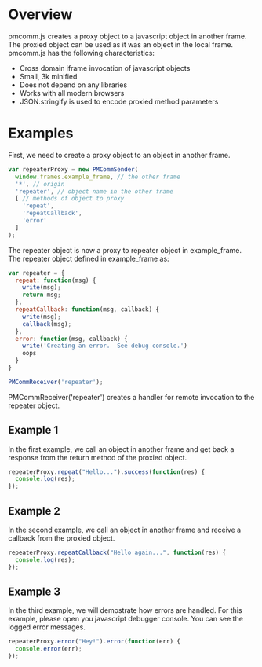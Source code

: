 Overview
========

pmcomm.js creates a proxy object to a javascript object in another frame. The proxied object can be used as it was an object in the local frame. pmcomm.js has the following characteristics:
* Cross domain iframe invocation of javascript objects
* Small, 3k minified
* Does not depend on any libraries
* Works with all modern browsers
* JSON.stringify is used to encode proxied method parameters

Examples
========
First, we need to create a proxy object to an object in another frame.
```javascript
var repeaterProxy = new PMCommSender(
  window.frames.example_frame, // the other frame
  '*', // origin
  'repeater', // object name in the other frame
  [ // methods of object to proxy
    'repeat',
    'repeatCallback',
    'error'
  ]
);
```
The repeater object is now a proxy to repeater object in example_frame. The repeater object defined in example_frame as:
```javascript
var repeater = {
  repeat: function(msg) {
    write(msg);
    return msg;
  },
  repeatCallback: function(msg, callback) {
    write(msg);
    callback(msg);
  },
  error: function(msg, callback) {
    write('Creating an error.  See debug console.')
    oops
  }
}

PMCommReceiver('repeater');
```
PMCommReceiver('repeater') creates a handler for remote invocation to the repeater object.

Example 1
---------
In the first example, we call an object in another frame and get back a response from the return method of the proxied object.
```javascript
repeaterProxy.repeat("Hello...").success(function(res) {
  console.log(res);
});
```

Example 2
---------
In the second example, we call an object in another frame and receive a callback from the proxied object.
```javascript
repeaterProxy.repeatCallback("Hello again...", function(res) {
  console.log(res);
});
```

Example 3
---------
In the third example, we will demostrate how errors are handled. For this example, please open you javascript debugger console. You can see the logged error messages.
```javascript
repeaterProxy.error("Hey!").error(function(err) {
  console.error(err);
});
```

